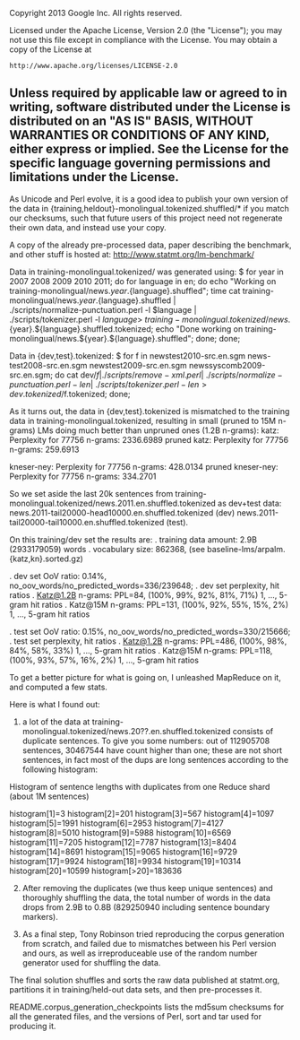 Copyright 2013 Google Inc. All rights reserved.

Licensed under the Apache License, Version 2.0 (the "License");
you may not use this file except in compliance with the License.
You may obtain a copy of the License at

    http://www.apache.org/licenses/LICENSE-2.0

Unless required by applicable law or agreed to in writing, software
distributed under the License is distributed on an "AS IS" BASIS,
WITHOUT WARRANTIES OR CONDITIONS OF ANY KIND, either express or implied.
See the License for the specific language governing permissions and
limitations under the License.
--------------------------------------------------------------------------

As Unicode and Perl evolve, it is a good idea to publish your own version of the data in 
{training,heldout}-monolingual.tokenized.shuffled/* if you match our checksums,
such that future users of this project need not regenerate their own data, 
and instead use your copy.

A copy of the already pre-processed data, paper describing the benchmark, and other stuff is hosted at: http://www.statmt.org/lm-benchmark/

Data in training-monolingual.tokenized/ was generated using:
$ for year in 2007 2008 2009 2010 2011; do 
    for language in en; do 
      echo "Working on training-monolingual/news.${year}.${language}.shuffled"; 
      time cat training-monolingual/news.${year}.${language}.shuffled | \
      ./scripts/normalize-punctuation.perl -l $language | \
      ./scripts/tokenizer.perl -l $language > \
      training-monolingual.tokenized/news.${year}.${language}.shuffled.tokenized; 
      echo "Done working on training-monolingual/news.${year}.${language}.shuffled"; 
    done; 
  done;

Data in {dev,test}.tokenized:
$ for f in newstest2010-src.en.sgm news-test2008-src.en.sgm newstest2009-src.en.sgm newssyscomb2009-src.en.sgm; do 
    cat dev/$f | ./scripts/remove-xml.perl | \
    ./scripts/normalize-punctuation.perl -l en | \
    ./scripts/tokenizer.perl -l en > dev.tokenized/$f.tokenized; 
  done;

As it turns out, the data in {dev,test}.tokenized is mismatched to the training data in training-monolingual.tokenized, resulting in small (pruned to 15M n-grams) LMs doing much better than unpruned ones (1.2B n-grams):
katz:        Perplexity for 77756 n-grams: 2336.6989
pruned katz:     Perplexity for 77756 n-grams: 259.6913

kneser-ney:     Perplexity for 77756 n-grams: 428.0134
pruned kneser-ney: Perplexity for 77756 n-grams: 334.2701

So we set aside the last 20k sentences from 
training-monolingual.tokenized/news.2011.en.shuffled.tokenized
as dev+test data:
news.2011-tail20000-head10000.en.shuffled.tokenized (dev)
news.2011-tail20000-tail10000.en.shuffled.tokenized (test).

On this training/dev set the results are:
. training data amount: 2.9B (2933179059) words
. vocabulary size: 862368, (see baseline-lms/arpalm.{katz,kn}.sorted.gz)

. dev set OoV ratio: 0.14%, no_oov_words/no_predicted_words=336/239648;
. dev set perplexity, hit ratios
   . Katz@1.2B n-grams: PPL=84, (100%, 99%, 92%, 81%, 71%) 1, ..., 5-gram hit ratios
   . Katz@15M n-grams: PPL=131, (100%, 92%, 55%, 15%,  2%) 1, ..., 5-gram hit ratios

. test set OoV ratio: 0.15%, no_oov_words/no_predicted_words=330/215666;
. test set perplexity, hit ratios
   . Katz@1.2B n-grams: PPL=486, (100%, 98%, 84%, 58%, 33%) 1, ..., 5-gram hit ratios
   . Katz@15M n-grams:  PPL=118, (100%, 93%, 57%, 16%,  2%) 1, ..., 5-gram hit ratios

To get a better picture for what is going on, I unleashed MapReduce on it, and computed a few stats. 

Here is what I found out:

1. a lot of the data at training-monolingual.tokenized/news.20??.en.shuffled.tokenized consists of duplicate sentences. To give you some numbers: out of 112905708 sentences, 30467544 have count higher than one; these are not short sentences, in  fact most of the dups are long sentences according to the following histogram:

 Histogram of sentence lengths with duplicates from one Reduce shard (about 1M sentences)

 histogram[1]=3
 histogram[2]=201
 histogram[3]=567
 histogram[4]=1097
 histogram[5]=1991
 histogram[6]=2953
 histogram[7]=4127
 histogram[8]=5010
 histogram[9]=5988
 histogram[10]=6569
 histogram[11]=7205
 histogram[12]=7787
 histogram[13]=8404
 histogram[14]=8691
 histogram[15]=9065
 histogram[16]=9729
 histogram[17]=9924
 histogram[18]=9934
 histogram[19]=10314
 histogram[20]=10599
 histogram[>20]=183636

2. After removing the duplicates (we thus keep unique sentences) and thoroughly shuffling the data, the total number of words in the data drops from 2.9B to 0.8B (829250940 including  sentence boundary markers).

3. As a final step, Tony Robinson tried reproducing the corpus generation from scratch, and failed due to mismatches between his Perl version and ours, as well as irreproduceable use of the random number generator used for shuffling the data.

The final solution shuffles and sorts the raw data published at statmt.org, partitions it in training/held-out data sets, and then pre-processes it.

README.corpus_generation_checkpoints lists the md5sum checksums for all the generated files, and the versions of Perl, sort and tar used for producing it.
